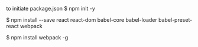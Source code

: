 to initiate package.json
$ npm init -y

$ npm install --save react react-dom babel-core babel-loader babel-preset-react webpack

$ npm install webpack -g
